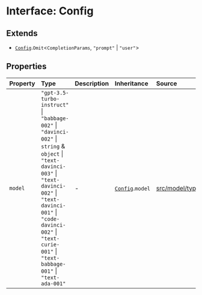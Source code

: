 # Interface: Config

## Extends

- [`Config`](../../Base/interfaces/Config.md).`Omit`\<`CompletionParams`, `"prompt"` \| `"user"`\>

## Properties

| Property | Type | Description | Inheritance | Source |
| :------ | :------ | :------ | :------ | :------ |
| `model` | `"gpt-3.5-turbo-instruct"` \| `"babbage-002"` \| `"davinci-002"` \| `string` & `object` \| `"text-davinci-003"` \| `"text-davinci-002"` \| `"text-davinci-001"` \| `"code-davinci-002"` \| `"text-curie-001"` \| `"text-babbage-001"` \| `"text-ada-001"` | - | [`Config`](../../Base/interfaces/Config.md).`model` | [src/model/types.ts:96](https://github.com/dexaai/llm-tools/blob/98f7fd5/src/model/types.ts#L96) |
